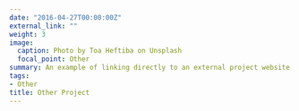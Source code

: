 ```yaml
---
date: "2016-04-27T00:00:00Z"
external_link: ""
weight: 3
image:
  caption: Photo by Toa Heftiba on Unsplash
  focal_point: Other
summary: An example of linking directly to an external project website using `external_link`.
tags:
- Other
title: Other Project
---
```

